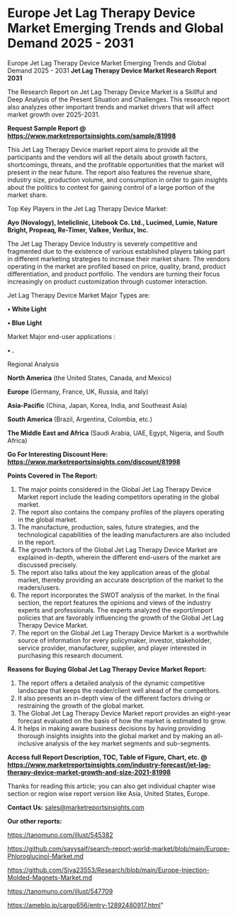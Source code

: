 # Europe Jet Lag Therapy Device Market Emerging Trends and Global Demand 2025 - 2031
Europe Jet Lag Therapy Device Market Emerging Trends and Global Demand 2025 - 2031
<strong>Jet Lag Therapy Device Market Research Report 2031</strong>

The Research Report on Jet Lag Therapy Device Market is a Skillful and Deep Analysis of the Present Situation and Challenges. This research report also analyzes other important trends and market drivers that will affect market growth over 2025-2031.

<strong>Request Sample Report @ <a href=https://www.marketreportsinsights.com/sample/81998>https://www.marketreportsinsights.com/sample/81998</a></strong>

This Jet Lag Therapy Device market report aims to provide all the participants and the vendors will all the details about growth factors, shortcomings, threats, and the profitable opportunities that the market will present in the near future. The report also features the revenue share, industry size, production volume, and consumption in order to gain insights about the politics to contest for gaining control of a large portion of the market share.

Top Key Players in the Jet Lag Therapy Device Market:

<strong>Ayo (Novalogy), Inteliclinic, Litebook Co. Ltd., Lucimed, Lumie, Nature Bright, Propeaq, Re-Timer, Valkee, Verilux, Inc.</strong>

The Jet Lag Therapy Device Industry is severely competitive and fragmented due to the existence of various established players taking part in different marketing strategies to increase their market share. The vendors operating in the market are profiled based on price, quality, brand, product differentiation, and product portfolio. The vendors are turning their focus increasingly on product customization through customer interaction.

Jet Lag Therapy Device Market Major Types are:

<strong>• White Light

• Blue Light</strong>

Market Major end-user applications :

<strong>• .</strong>

Regional Analysis

</u><strong><b>North America</b></strong> (the United States, Canada, and Mexico)

<strong><b>Europe </b></strong>(Germany, France, UK, Russia, and Italy)

<strong><b>Asia-Pacific</b></strong> (China, Japan, Korea, India, and Southeast Asia)

<strong><b>South America</b></strong> (Brazil, Argentina, Colombia, etc.)

<strong><b>The Middle East and Africa</b></strong> (Saudi Arabia, UAE, Egypt, Nigeria, and South Africa)

<strong>Go For Interesting Discount Here: <a href=https://www.marketreportsinsights.com/discount/81998>https://www.marketreportsinsights.com/discount/81998</a></strong>

<strong>Points Covered in The Report:</strong>
<ol>
  <li>The major points considered in the Global Jet Lag Therapy Device Market report include the leading competitors operating in the global market.</li>
  <li>The report also contains the company profiles of the players operating in the global market.</li>
  <li>The manufacture, production, sales, future strategies, and the technological capabilities of the leading manufacturers are also included in the report.</li>
  <li>The growth factors of the Global Jet Lag Therapy Device Market are explained in-depth, wherein the different end-users of the market are discussed precisely.</li>
  <li>The report also talks about the key application areas of the global market, thereby providing an accurate description of the market to the readers/users.</li>
  <li>The report incorporates the SWOT analysis of the market. In the final section, the report features the opinions and views of the industry experts and professionals. The experts analyzed the export/import policies that are favorably influencing the growth of the Global Jet Lag Therapy Device Market.</li>
  <li>The report on the Global Jet Lag Therapy Device Market is a worthwhile source of information for every policymaker, investor, stakeholder, service provider, manufacturer, supplier, and player interested in purchasing this research document.</li>
</ol>
<strong>Reasons for Buying Global Jet Lag Therapy Device Market Report:</strong>

<ol>
  <li>The report offers a detailed analysis of the dynamic competitive landscape that keeps the reader/client well ahead of the competitors.</li>
  <li>It also presents an in-depth view of the different factors driving or restraining the growth of the global market.</li>
  <li>The Global Jet Lag Therapy Device Market report provides an eight-year forecast evaluated on the basis of how the market is estimated to grow.</li>
  <li>It helps in making aware business decisions by having providing thorough insights insights into the global market and by making an all-inclusive analysis of the key market segments and sub-segments.</li>
</ol>
<strong>Access full Report Description, TOC, Table of Figure, Chart, etc. @ <a href=https://www.marketreportsinsights.com/industry-forecast/jet-lag-therapy-device-market-growth-and-size-2021-81998>https://www.marketreportsinsights.com/industry-forecast/jet-lag-therapy-device-market-growth-and-size-2021-81998</a></strong>


Thanks for reading this article; you can also get individual chapter wise section or region wise report version like Asia, United States, Europe.

<strong>Contact Us:</strong>
sales@marketreportsinsights.com

<strong>Our other reports:</strong>

<a href=https://tanomuno.com/illust/545382>https://tanomuno.com/illust/545382</a>

<a href=https://github.com/sayysaif/search-report-world-market/blob/main/Europe-Phloroglucinol-Market.md>https://github.com/sayysaif/search-report-world-market/blob/main/Europe-Phloroglucinol-Market.md</a>

<a href=https://github.com/Siya23553/Research/blob/main/Europe-Injection-Molded-Magnets-Market.md>https://github.com/Siya23553/Research/blob/main/Europe-Injection-Molded-Magnets-Market.md</a>

<a href=https://tanomuno.com/illust/547709>https://tanomuno.com/illust/547709</a>

<a href=https://ameblo.jp/cargo656/entry-12892480917.html>https://ameblo.jp/cargo656/entry-12892480917.html</a>"
